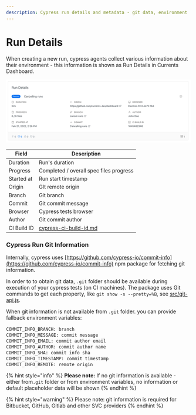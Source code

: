 ```yaml
---
description: Cypress run details and metadata - git data, environment
---
```


# Run Details

When creating a new run, cypress agents collect various information about their environment - this information is shown as Run Details in Currents Dashboard.

![Cypress run details example](../.gitbook/assets/cypress-run-details.png)

| Field       | Description                                                            |
| ----------- | ---------------------------------------------------------------------- |
| Duration    | Run's duration                                                         |
| Progress    | Completed / overall spec files progress                                |
| Started at  | Run start timestamp                                                    |
| Origin      | GIt remote origin                                                      |
| Branch      | Git branch                                                             |
| Commit      | Git commit message                                                     |
| Browser     | Cypress tests browser                                                  |
| Author      | Git commit author                                                      |
| CI Build ID | [cypress-ci-build-id.md](../concepts/cypress-ci-build-id.md "mention") |

### Cypress Run Git Information

Internally, cypress uses [https://github.com/cypress-io/commit-info](https://github.com/cypress-io/commit-info) npm package for fetching git information.

In order to to obtain git data, `.git` folder should be available during execution of your cypress tests (on CI machines). The package uses Git commands to get each property, like `git show -s --pretty=%B`, see [src/git-api.js](https://github.com/cypress-io/commit-info/blob/master/src/git-api.js).&#x20;

When git information is not available from `.git` folder. you can provide fallback  environment variables:

```
COMMIT_INFO_BRANCH: branch
COMMIT_INFO_MESSAGE: commit message
COMMIT_INFO_EMAIL: commit author email
COMMIT_INFO_AUTHOR: commit author name
COMMIT_INFO_SHA: commit info sha
COMMIT_INFO_TIMESTAMP: commit timestamp
COMMIT_INFO_REMOTE: remote origin
```

{% hint style="info" %}
**Please note:** If no git information is available - either from`.git` folder or from environment variables, no information or default placeholder data will be shown&#x20;
{% endhint %}

{% hint style="warning" %}
Please note: git information is required for Bitbucket, GitHub, Gitlab and other SVC providers
{% endhint %}

